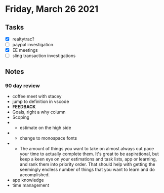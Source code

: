 # Friday, March 26 2021

## Tasks
- [x] realtytrac?
- [ ] paypal investigation
- [x] EE meetings
- [ ] sling transaction investigations
## Notes

### 90 day review
* coffee meet with stacey
* jump to definition in vscode
* **FEEDBACK**
* Goals, right a why column
* Scoping
* * estimate on the high side
* * change to monospace fonts
* * The amount of things you want to take on almost always out pace your time to actually complete them. It's great to be aspirational, but keep a keen eye on your estimations and task lists, app or learning, and rank them into priority order. That should help with getting the seemingly endless number of things that you want to learn and do accomplished.
* app knowledge
* time management
